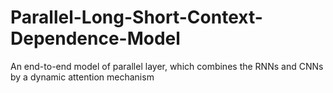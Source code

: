 # Parallel-Long-Short-Context-Dependence-Model
An end-to-end model of parallel layer, which combines the RNNs and CNNs by a dynamic attention mechanism
